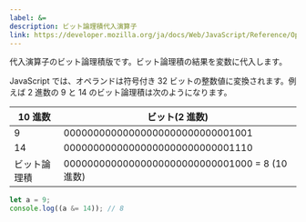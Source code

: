 ```yaml
---
label: &=
description: ビット論理積代入演算子
link: https://developer.mozilla.org/ja/docs/Web/JavaScript/Reference/Operators/Bitwise_AND_assignment
---
```


代入演算子のビット論理積版です。ビット論理積の結果を変数に代入します。

JavaScript では、オペランドは符号付き 32 ビットの整数値に変換されます。例えば 2 進数の 9 と 14 のビット論理積は次のようになります。

| 10 進数      | ビット(2 進数)                                 |
| ------------ | ---------------------------------------------- |
| 9            | 00000000000000000000000000001001               |
| 14           | 00000000000000000000000000001110               |
| ビット論理積 | 00000000000000000000000000001000 = 8 (10 進数) |

```typescript
let a = 9;
console.log((a &= 14)); // 8
```
